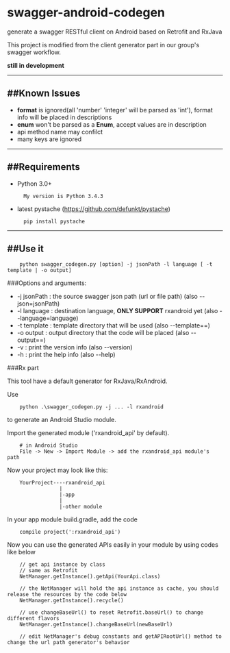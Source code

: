 # swagger-android-codegen
generate a swagger RESTful client on Android based on Retrofit and RxJava

This project is modified from the client generator part in our group's swagger workflow.

**still in development**


---
##Known Issues
---

- **format** is ignored(all 'number' 'integer' will be parsed as 'int'), format info will be placed in descriptions
- **enum** won't be parsed as a **Enum**, accept values are in description
- api method name may confilct
- many keys are ignored

---
##Requirements
---

- Python 3.0+
		
		My version is Python 3.4.3
		
- latest pystache (https://github.com/defunkt/pystache)

        pip install pystache
	
---
##Use it
---

		python swagger_codegen.py [option] -j jsonPath -l language [ -t template | -o output]
		
###Options and arguments:
- -j jsonPath : the source swagger json path (url or file path) (also --json=jsonPath)
- -l language : destination language, **ONLY SUPPORT** rxandroid yet (also --language=language)
- -t template : template directory that will be used (also --template==)
- -o output   : output directory that the code will be placed (also --output==)
- -v          : print the version info (also --version)
- -h          : print the help info (also --help)

###Rx part

This tool have a default generator for RxJava/RxAndroid.

Use

		python .\swagger_codegen.py -j ... -l rxandroid
		
to generate an Android Studio module.

Import the generated module ('rxandroid_api' by default).

		# in Android Studio
		File -> New -> Import Module -> add the rxandroid_api module's path
		
Now your project may look like this:

		YourProject----rxandroid_api
					 |
					 |-app
					 |
					 |-other module
					 
In your app module build.gradle, add the code

    	compile project(':rxandroid_api')
		
		
Now you can use the generated APIs easily in your module by using codes like below

		// get api instance by class
		// same as Retrofit
		NetManager.getInstance().getApi(YourApi.class)
		
		// the NetManager will hold the api instance as cache, you should release the resources by the code below
		NetManager.getInstance().recycle()
		
		// use changeBaseUrl() to reset Retrofit.baseUrl() to change different flavors
		NetManager.getInstance().changeBaseUrl(newBaseUrl)
		
		// edit NetManager's debug constants and getAPIRootUrl() method to change the url path generator's behavior


